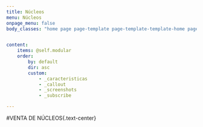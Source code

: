 ```yaml
---
title: Núcleos
menu: Núcleos
onpage_menu: false
body_classes: "home page page-template page-template-template-home page-template-template-home-php group-blog"


content:
    items: @self.modular
    order:
        by: default
        dir: asc
        custom:
            - _caracteristicas
            - _callout
            - _screenshots
            - _subscribe

---
```


#VENTA DE NÚCLEOS{.text-center}


